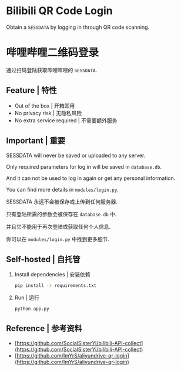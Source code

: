 # Bilibili QR Code Login

Obtain a `SESSDATA` by logging in through QR code scanning.

# 哔哩哔哩二维码登录

通过扫码登陆获取哔哩哔哩的 `SESSDATA`.

## Feature | 特性

- Out of the box | 开箱即用
- No privacy risk | 无隐私风险
- No extra service required | 不需要额外服务

## Important | 重要

SESSDATA will never be saved or uploaded to any server.

Only required parameters for log in will be saved in `database.db`.

And it can not be used to log in again or get any personal information.

You can find more details in `modules/login.py`.

SESSDATA 永远不会被保存或上传到任何服务器.

只有登陆所需的参数会被保存在 `database.db` 中.

并且它不能用于再次登陆或获取任何个人信息.

你可以在 `modules/login.py` 中找到更多细节.

## Self-hosted | 自托管

1. Install dependencies | 安装依赖

    ```bash
    pip install -r requirements.txt
    ```

2. Run | 运行

    ```bash
    python app.py
    ```

## Reference | 参考资料
- [https://github.com/SocialSisterYi/bilibili-API-collect](https://github.com/SocialSisterYi/bilibili-API-collect)
- [https://github.com/ImYrS/aliyundrive-qr-login](https://github.com/ImYrS/aliyundrive-qr-login)